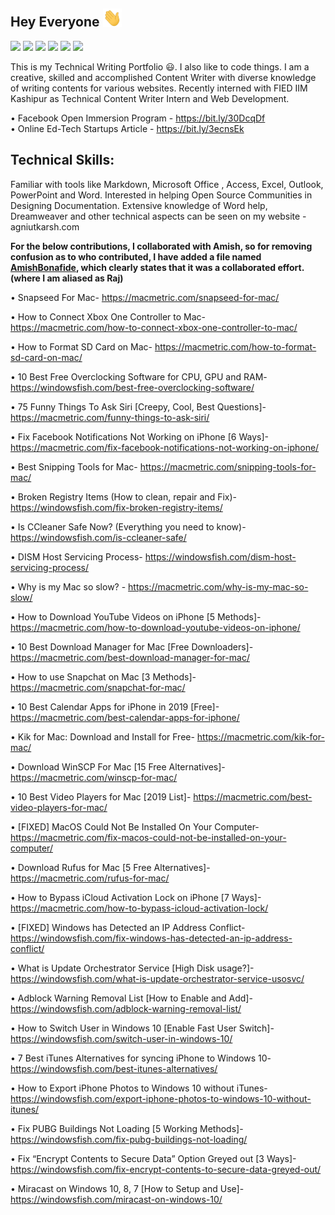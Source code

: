 <h2> Hey Everyone <img src="https://raw.githubusercontent.com/ABSphreak/ABSphreak/master/gifs/Hi.gif" width="30px"></h2>

<a>[<img src="https://img.shields.io/badge/WHATSAPP-%2325D366.svg?&style=for-the-badge&logo=whatsapp&logoColor=white">](https://wa.me/918941970875)</a> <a>[<img src="https://img.shields.io/badge/facebook-%231877F2.svg?&style=for-the-badge&logo=facebook&logoColor=white">](https://www.facebook.com/agniutkarsh)</a> <a>[<img src="https://img.shields.io/badge/instagram-%23E4405F.svg?&style=for-the-badge&logo=instagram&logoColor=white">](https://www.instagram.com/agniutkarsh)</a>  <a>[<img src="https://img.shields.io/badge/twitter-%231DA1F2.svg?&style=for-the-badge&logo=twitter&logoColor=white">](https://twitter.com/agniutkarsh)</a> <a>[<img src="https://img.shields.io/badge/medium-%2312100E.svg?&style=for-the-badge&logo=medium&logoColor=white">](https://medium.com/@agniutkarsh)</a> <a>[<img src="https://img.shields.io/badge/linkedin-%230077B5.svg?&style=for-the-badge&logo=linkedin&logoColor=white">](https://www.linkedin.com/in/agniutkarsh/)</a>

This is my Technical Writing Portfolio 😃. I also like to code things.
 I am a creative, skilled and accomplished Content Writer with diverse knowledge of writing contents for various websites. Recently interned with FIED IIM Kashipur as Technical Content Writer Intern and Web Development.

•	Facebook Open Immersion Program - https://bit.ly/30DcqDf \
•	Online Ed-Tech Startups Article - https://bit.ly/3ecnsEk



## Technical Skills:

Familiar with tools like Markdown, Microsoft Office , Access, Excel, Outlook, PowerPoint and Word.
Interested in helping Open Source Communities in Designing Documentation.
Extensive knowledge of Word help, Dreamweaver and other technical aspects can be seen on my website - agniutkarsh.com

<strong>For the below contributions, I collaborated with Amish, so for removing confusion as to who contributed, I have added a file named [AmishBonafide](https://github.com/Zenix27/Technical-Portfolio/blob/master/AmishBonafide.pdf), which clearly states that it was a collaborated effort.(where I am aliased as Raj)</strong>

•	Snapseed For Mac- https://macmetric.com/snapseed-for-mac/

•	How to Connect Xbox One Controller to Mac- https://macmetric.com/how-to-connect-xbox-one-controller-to-mac/

•	How to Format SD Card on Mac- https://macmetric.com/how-to-format-sd-card-on-mac/

•	10 Best Free Overclocking Software for CPU, GPU and RAM- https://windowsfish.com/best-free-overclocking-software/

•	75 Funny Things To Ask Siri [Creepy, Cool, Best Questions]- https://macmetric.com/funny-things-to-ask-siri/

•	Fix Facebook Notifications Not Working on iPhone [6 Ways]- https://macmetric.com/fix-facebook-notifications-not-working-on-iphone/

•	Best Snipping Tools for Mac- https://macmetric.com/snipping-tools-for-mac/

•	Broken Registry Items (How to clean, repair and Fix)- https://windowsfish.com/fix-broken-registry-items/

•	Is CCleaner Safe Now? (Everything you need to know)- https://windowsfish.com/is-ccleaner-safe/

•	DISM Host Servicing Process- https://windowsfish.com/dism-host-servicing-process/

•	Why is my Mac so slow? - https://macmetric.com/why-is-my-mac-so-slow/

•	How to Download YouTube Videos on iPhone [5 Methods]- https://macmetric.com/how-to-download-youtube-videos-on-iphone/

•	10 Best Download Manager for Mac [Free Downloaders]- https://macmetric.com/best-download-manager-for-mac/

•	How to use Snapchat on Mac [3 Methods]-  https://macmetric.com/snapchat-for-mac/

•	10 Best Calendar Apps for iPhone in 2019 [Free]- https://macmetric.com/best-calendar-apps-for-iphone/

•	Kik for Mac: Download and Install for Free- https://macmetric.com/kik-for-mac/

•	Download WinSCP For Mac [15 Free Alternatives]- https://macmetric.com/winscp-for-mac/

•	10 Best Video Players for Mac [2019 List]- https://macmetric.com/best-video-players-for-mac/

•	[FIXED] MacOS Could Not Be Installed On Your Computer- https://macmetric.com/fix-macos-could-not-be-installed-on-your-computer/

•	Download Rufus for Mac [5 Free Alternatives]- https://macmetric.com/rufus-for-mac/

•	How to Bypass iCloud Activation Lock on iPhone [7 Ways]- https://macmetric.com/how-to-bypass-icloud-activation-lock/

•	[FIXED] Windows has Detected an IP Address Conflict- https://windowsfish.com/fix-windows-has-detected-an-ip-address-conflict/

•	What is Update Orchestrator Service [High Disk usage?]- https://windowsfish.com/what-is-update-orchestrator-service-usosvc/

•	Adblock Warning Removal List [How to Enable and Add]- https://windowsfish.com/adblock-warning-removal-list/

•	How to Switch User in Windows 10 [Enable Fast User Switch]- https://windowsfish.com/switch-user-in-windows-10/

•	7 Best iTunes Alternatives for syncing iPhone to Windows 10- https://windowsfish.com/best-itunes-alternatives/

•	How to Export iPhone Photos to Windows 10 without iTunes- https://windowsfish.com/export-iphone-photos-to-windows-10-without-itunes/

•	Fix PUBG Buildings Not Loading [5 Working Methods]- https://windowsfish.com/fix-pubg-buildings-not-loading/

•	Fix “Encrypt Contents to Secure Data” Option Greyed out [3 Ways]- https://windowsfish.com/fix-encrypt-contents-to-secure-data-greyed-out/

•	Miracast on Windows 10, 8, 7 [How to Setup and Use]- https://windowsfish.com/miracast-on-windows-10/

